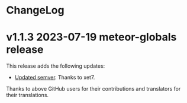 # ChangeLog

# v1.1.3 2023-07-19 meteor-globals release

This release adds the following updates:

- [Updated semver](https://github.com/wekan/meteor-globals/commit/3277698e42092e2867cbf039a0507e9e3269828b).
  Thanks to xet7.

Thanks to above GitHub users for their contributions and translators for their translations.
